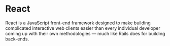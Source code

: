 # React

React is a JavaScript front-end framework designed to make building complicated interactive web clients easier than every individual developer coming up with their own methodologies — much like Rails does for building back-ends.
